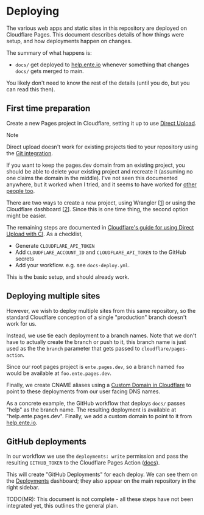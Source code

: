 # Deploying

The various web apps and static sites in this repository are deployed on
Cloudflare Pages. This document describes details of how things were setup, and
how deployments happen on changes.

The summary of what happens is:

* `docs/` get deployed to [help.ente.io](https://help.ente.io) whenever
  something that changes `docs/` gets merged to main.

You likely don't need to know the rest of the details (until you do, but you can
read this then).

## First time preparation

Create a new Pages project in Cloudflare, setting it up to use [Direct
Upload](https://developers.cloudflare.com/pages/get-started/direct-upload/).

> [!NOTE]
>
> Direct upload doesn't work for existing projects tied to your repository using
> the [Git
> integration](https://developers.cloudflare.com/pages/get-started/git-integration/).
>
> If you want to keep the pages.dev domain from an existing project, you should
> be able to delete your existing project and recreate it (assuming no one
> claims the domain in the middle). I've not seen this documented anywhere, but
> it worked when I tried, and it seems to have worked for [other people
> too](https://community.cloudflare.com/t/linking-git-repo-to-existing-cf-pages-project/530888).


There are two ways to create a new project, using Wrangler
[[1](https://github.com/cloudflare/pages-action/issues/51)] or using the
Cloudflare dashboard
[[2](https://github.com/cloudflare/pages-action/issues/115)]. Since this is one
time thing, the second option might be easier.

The remaining steps are documented in [Cloudflare's guide for using Direct
Upload with
CI](https://developers.cloudflare.com/pages/how-to/use-direct-upload-with-continuous-integration/).
As a checklist,

- Generate `CLOUDFLARE_API_TOKEN`
- Add `CLOUDFLARE_ACCOUNT_ID` and `CLOUDFLARE_API_TOKEN` to the GitHub secrets
- Add your workflow. e.g. see `docs-deploy.yml`.

This is the basic setup, and should already work.

## Deploying multiple sites

However, we wish to deploy multiple sites from this same repository, so the
standard Cloudflare conception of a single "production" branch doesn't work for
us.

Instead, we use tie each deployment to a branch names. Note that we don't have
to actually create the branch or push to it, this branch name is just used as
the the `branch` parameter that gets passed to `cloudflare/pages-action`.

Since our root pages project is `ente.pages.dev`, so a branch named `foo` would
be available at `foo.ente.pages.dev`.

Finally, we create CNAME aliases using a [Custom Domain in
Cloudflare](https://developers.cloudflare.com/pages/how-to/custom-branch-aliases/)
to point to these deployments from our user facing DNS names.

As a concrete example, the GitHub workflow that deploys `docs/` passes "help" as
the branch name. The resulting deployment is available at "help.ente.pages.dev".
Finally, we add a custom domain to point to it from
[help.ente.io](https://help.ente.io).

## GitHub deployments

In our workflow we use the `deployments: write` permission and pass the
resulting `GITHUB_TOKEN` to the Cloudflare Pages Action
([docs](https://github.com/cloudflare/pages-action)).

This will create "GitHub Deployments" for each deploy. We can see them on the
[Deployments](https://github.com/ente-io/ente/deployments) dashboard; they also
appear on the main repository in the right sidebar.

TODO(MR): This document is not complete - all these steps have not been
integrated yet, this outlines the general plan.

